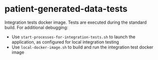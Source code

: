 # patient-generated-data-tests

Integration tests docker image.
Tests are executed during the standard build.
For additional debugging:

- Use `start-processes-for-integration-tests.sh` to launch the application, as configured for local integration testing
- Use `local-docker-image.sh` to build and run the integration test docker image
